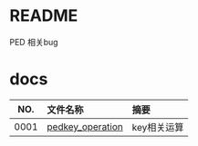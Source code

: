 # README

PED 相关bug

# docs

NO.|文件名称|摘要
:--:|:--|:--
0001| [pedkey_operation](ped/0001_operation.md) | key相关运算